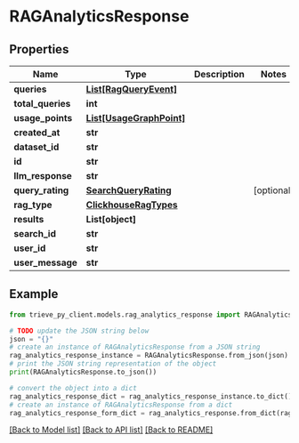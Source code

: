 # RAGAnalyticsResponse


## Properties

Name | Type | Description | Notes
------------ | ------------- | ------------- | -------------
**queries** | [**List[RagQueryEvent]**](RagQueryEvent.md) |  | 
**total_queries** | **int** |  | 
**usage_points** | [**List[UsageGraphPoint]**](UsageGraphPoint.md) |  | 
**created_at** | **str** |  | 
**dataset_id** | **str** |  | 
**id** | **str** |  | 
**llm_response** | **str** |  | 
**query_rating** | [**SearchQueryRating**](SearchQueryRating.md) |  | [optional] 
**rag_type** | [**ClickhouseRagTypes**](ClickhouseRagTypes.md) |  | 
**results** | **List[object]** |  | 
**search_id** | **str** |  | 
**user_id** | **str** |  | 
**user_message** | **str** |  | 

## Example

```python
from trieve_py_client.models.rag_analytics_response import RAGAnalyticsResponse

# TODO update the JSON string below
json = "{}"
# create an instance of RAGAnalyticsResponse from a JSON string
rag_analytics_response_instance = RAGAnalyticsResponse.from_json(json)
# print the JSON string representation of the object
print(RAGAnalyticsResponse.to_json())

# convert the object into a dict
rag_analytics_response_dict = rag_analytics_response_instance.to_dict()
# create an instance of RAGAnalyticsResponse from a dict
rag_analytics_response_form_dict = rag_analytics_response.from_dict(rag_analytics_response_dict)
```
[[Back to Model list]](../README.md#documentation-for-models) [[Back to API list]](../README.md#documentation-for-api-endpoints) [[Back to README]](../README.md)


